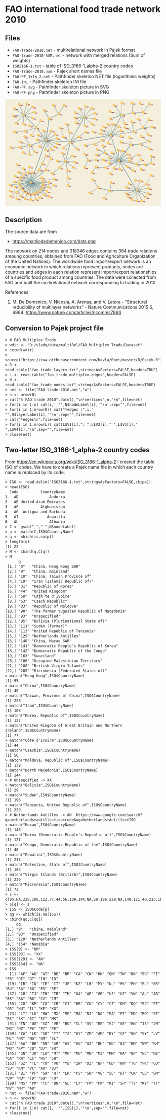 # FAO international food trade network 2010

## Files

- `FAO-trade-2010.net` - multirelational network in Pajek format
- `FAO-trade-2010-SUM.net` - network with merged relations (Sum of weights)
- `ISO3166-1.txt` - table of ISO_3166-1_alpha-2 country codes
- `FAO-trade-2010.nam` - Pajek short names file
- `FAO-PF_1+ln_2.net` - Pathfinder skeleton NET file (logarithmic weights)
- `FAO.ini` - Pathfinder skeleton INI file
- `FAO-PF.svg` - Pathfinder skeleton picture in SVG
- `FAO-PF.png` - Pathfinder skeleton picture in PNG

![Pathfinder skeleton](https://github.com/bavla/Rnet/blob/master/net/mRel/FAO/FAO-PF.png)


## Description

The source data are from
- https://manliodedomenico.com/data.php

The network on 214 nodes and 318346 edges contains 364 trade relations amoung countries, obtained from FAO (Food and Agriculture Organization of the United Nations). The worldwide food import/export network is an economic network in which relations represent products, nodes are countries and edges in each relation represent import/export relationships of a specific food product among countries. The data were collected from FAO and built the multirelational network corresponding to trading in 2010.


References
1. M. De Domenico, V. Nicosia, A. Arenas, and V. Latora - "Structural reducibility of multilayer networks" - Nature Communications 2015 6, 6864. https://www.nature.com/articles/ncomms7864
 

## Conversion to Pajek project file

```
> # FAO_Multiplex_Trade
> wdir <- "D:/vlado/data/multiRel/FAO_Multiplex_Trade/Dataset"
> setwd(wdir)
> source("https://raw.githubusercontent.com/bavla/Rnet/master/R/Pajek.R")
> R <- read.table("fao_trade_layers.txt",stringsAsFactors=FALSE,header=TRUE)
> L <- read.table("fao_trade_multiplex.edges",header=FALSE)
> N <- read.table("fao_trade_nodes.txt",stringsAsFactors=FALSE,header=TRUE)
> net <- file("FAO-trade-2010.net","w")
> n <- nrow(N)
> cat("% FAO trade 2010",date(),"\n*vertices",n,"\n",file=net)
> for(i in 1:n) cat(i,' "',N$nodeLabel[i],'"\n',sep="",file=net)
> for(i in 1:nrow(R)) cat("*edges :",i,' "',R$layerLabel[i],'"\n',sep="",file=net)
> cat("*edges\n",file=net)
> for(i in 1:nrow(L)) cat(L$V1[i],": ",L$V2[i]," ",L$V3[i]," ",L$V4[i],"\n",sep="",file=net)
> close(net)
```

## Two-letter ISO_3166-1_alpha-2 country codes

From
https://en.wikipedia.org/wiki/ISO_3166-1_alpha-2
I created the table ISO of codes. We have to create a Pajek name file in which each country name is replaced by its code.

```
> ISO <- read.delim("ISO3166-1.txt",stringsAsFactors=FALSE,skip=1)
> head(ISO)
  Code          CountryName
1   AD              Andorra
2   AE United Arab Emirates
3   AF          Afghanistan
4   AG  Antigua and Barbuda
5   AI             Anguilla
6   AL              Albania
> C <- gsub("_"," ",N$nodeLabel)
> p <- match(C,ISO$CountryName)
> q <- which(is.na(p))
> length(q)
[1] 22
> M <- cbind(q,C[q])
> M
      q                                                
 [1,] "8"   "China, Hong Kong SAR"                     
 [2,] "9"   "China, mainland"                          
 [3,] "10"  "China, Taiwan Province of"                
 [4,] "19"  "Iran (Islamic Republic of)"               
 [5,] "31"  "Republic of Korea"                        
 [6,] "44"  "United Kingdom"                           
 [7,] "59"  "CÃƒÂ´te d'Ivoire"                         
 [8,] "63"  "Czech Republic"                           
 [9,] "83"  "Republic of Moldova"                      
[10,] "90"  "The former Yugoslav Republic of Macedonia"
[11,] "93"  "Unspecified"                              
[12,] "95"  "Bolivia (Plurinational State of)"         
[13,] "111" "Sudan (former)"                           
[14,] "113" "United Republic of Tanzania"              
[15,] "129" "Netherlands Antilles"                     
[16,] "140" "China, Macao SAR"                         
[17,] "141" "Democratic People's Republic of Korea"    
[18,] "142" "Democratic Republic of the Congo"         
[19,] "163" "Swaziland"                                
[20,] "186" "Occupied Palestinian Territory"           
[21,] "188" "British Virgin Islands"                   
[22,] "205" "Micronesia (Federated States of)"         
> match("Hong Kong",ISO$CountryName)
[1] 95
> match("China",ISO$CountryName)
[1] 48
> match("Taiwan, Province of China",ISO$CountryName)
[1] 228
> match("Iran",ISO$CountryName)
[1] 108
> match("Korea, Republic of",ISO$CountryName)
[1] 122
> match("United Kingdom of Great Britain and Northern Ireland",ISO$CountryName)
[1] 77
> match("Côte d'Ivoire",ISO$CountryName)
[1] 44
> match("Czechia",ISO$CountryName)
[1] 56
> match("Moldova, Republic of",ISO$CountryName)
[1] 139
> match("North Macedonia",ISO$CountryName)
[1] 144
> # Unspecified -> XX
> match("Bolivia",ISO$CountryName)
[1] 29
> match("Sudan",ISO$CountryName)
[1] 196
> match("Tanzania, United Republic of",ISO$CountryName)
[1] 229
> # Netherlands Antilles -> AN  https://www.google.com/search?q=netherlands+antilles+iso+code&oq=Netherlands+Antilles+ISO
> match("Macao",ISO$CountryName)
[1] 148
> match("Korea (Democratic People's Republic of)",ISO$CountryName)
[1] 121
> match("Congo, Democratic Republic of the",ISO$CountryName)
[1] 40
> match("Eswatini",ISO$CountryName)
[1] 213
> match("Palestine, State of",ISO$CountryName)
[1] 183
> match("Virgin Islands (British)",ISO$CountryName)
[1] 239
> match("Micronesia",ISO$CountryName)
[1] 73
> s <- c(95,NA,228,108,122,77,44,56,139,144,NA,29,196,229,NA,148,121,40,213,183,239,73)
> p[q] <- s
> ISS <- ISO$Code[p]
> qq <- which(is.na(ISS))
> cbind(qq,C[qq])
     qq                          
[1,] "9"   "China, mainland"     
[2,] "93"  "Unspecified"         
[3,] "129" "Netherlands Antilles"
[4,] "154" "Namibia" 
> ISS[9] <- "QM"
> ISS[93] <- "XX"
> ISS[129] <- "AN"
> ISS[154] <- "NA"
> ISS
  [1] "AF" "AU" "AT" "BE" "BR" "CA" "CN" "HK" "QM" "TW" "DK" "EG" "FI" "FR" "DE" "GT" "IN" "ID"
 [19] "IR" "IQ" "IE" "IT" "JP" "KZ" "LB" "MY" "NL" "PK" "PH" "PL" "KR" "RU" "SA" "SG" "ES" "SE"
 [37] "CH" "TJ" "TH" "TR" "TM" "UA" "AE" "GB" "US" "UZ" "VN" "AL" "AR" "BS" "BA" "BG" "CV" "CM"
 [55] "CO" "KM" "CG" "CR" "CI" "HR" "CU" "CY" "CZ" "DM" "DO" "EC" "ET" "GR" "HU" "IL" "KE" "KG"
 [73] "LT" "LU" "MW" "MX" "ME" "MA" "NI" "NO" "PA" "PT" "MD" "RO" "ST" "RS" "SK" "SI" "SY" "MK"
 [91] "TN" "UG" "XX" "VE" "BO" "CL" "SV" "EE" "FJ" "GE" "HN" "IS" "JM" "MG" "NZ" "PG" "PY" "PE"
[109] "ZA" "LK" "SD" "TT" "TZ" "UY" "ZM" "AM" "BY" "CF" "GH" "GY" "LV" "ML" "NR" "NG" "OM" "SL"
[127] "AW" "BB" "AN" "SR" "AS" "AG" "AZ" "BH" "BD" "BZ" "BM" "BW" "KH" "MO" "KP" "CD" "DJ" "ER"
[145] "GN" "JO" "LA" "MT" "MH" "MU" "MN" "MZ" "MM" "NA" "NP" "NC" "NE" "QA" "RW" "LC" "WS" "SB"
[163] "SZ" "TL" "TO" "VU" "YE" "ZW" "DZ" "BF" "GD" "KW" "TG" "FK" "GU" "SO" "KN" "VC" "AO" "BJ"
[181] "BI" "PF" "GA" "HT" "LR" "PS" "SN" "VG" "SC" "BT" "CK" "LS" "GM" "GW" "NU" "TD" "GQ" "FO"
[199] "MS" "PM" "TC" "BN" "GL" "LY" "FM" "PW" "KI" "SH" "TV" "KY" "YT" "MV" "MR" "AD" 
> net <- file("FAO-trade-2010.nam","w")
> n <- nrow(N)
> cat("% FAO trade 2010",date(),"\n*vertices",n,"\n",file=net)
> for(i in 1:n) cat(i,' "',ISS[i],'"\n',sep="",file=net)
> close(net)
```

